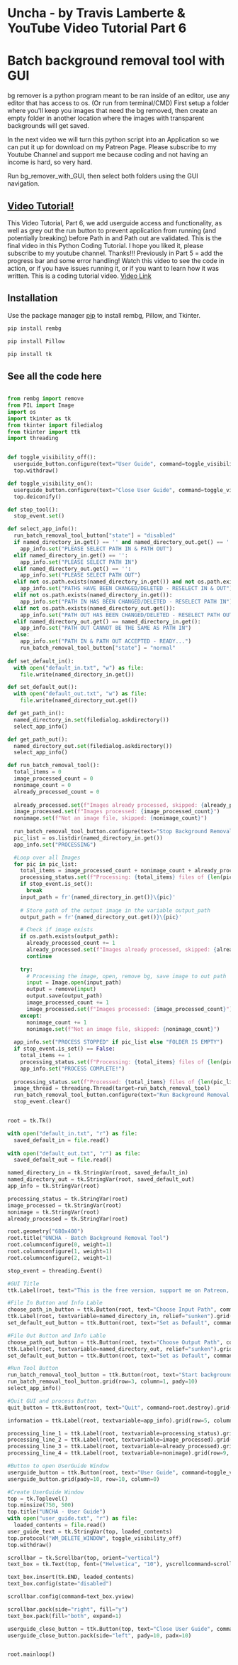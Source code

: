# Uncha - by Travis Lamberte & YouTube Video Tutorial Part 6

# Batch background removal tool with GUI

bg remover is a python program meant to be ran inside of an editor, use any editor that has access to os. (Or run from terminal/CMD) First setup a folder where you'll keep you images that need the bg removed, then create an empty folder in another location where the images with transparent backgrounds will get saved.

In the next video we will turn this python script into an Application so we can put it up for download on my Patreon Page. Please subscribe to my Youtube Channel and support me because coding and not having an income is hard, so very hard.

Run bg_remover_with_GUI, then select both folders using the GUI navigation.

## [Video Tutorial!](https://youtu.be/bzIbVodszLU)
This Video Tutorial, Part 6, we add userguide access and functionality, as well as grey out the run button to prevent application from running (and potentially breaking) before Path in and Path out are validated. This is the final video in this Python Coding Tutorial. I hope you liked it, please subscribe to my youtube channel. Thanks!!!
Previously in Part 5 = add the progress bar and some error handling! Watch this video to see the code in action, or if you have issues running it, or if you want to learn how it was written. This is a coding tutorial video. [Video Link](https://youtu.be/bzIbVodszLU)

## Installation

Use the package manager [pip](https://pip.pypa.io/en/stable/) to install rembg, Pillow, and Tkinter.

```bash
pip install rembg
```

```bash
pip install Pillow
```

```bash
pip install tk
```


## See all the code here
```python

from rembg import remove
from PIL import Image
import os
import tkinter as tk
from tkinter import filedialog
from tkinter import ttk
import threading 


def toggle_visibility_off():
  userguide_button.configure(text="User Guide", command=toggle_visibility_on)
  top.withdraw()

def toggle_visibility_on():
  userguide_button.configure(text="Close User Guide", command=toggle_visibility_off)
  top.deiconify()

def stop_tool():
  stop_event.set()

def select_app_info():
  run_batch_removal_tool_button["state"] = "disabled"
  if named_directory_in.get() == '' and named_directory_out.get() == '':
    app_info.set("PLEASE SELECT PATH IN & PATH OUT")
  elif named_directory_in.get() == '':
    app_info.set("PLEASE SELECT PATH IN")
  elif named_directory_out.get() == '':
    app_info.set("PLEASE SELECT PATH OUT")
  elif not os.path.exists(named_directory_in.get()) and not os.path.exists(named_directory_out.get()):
    app_info.set("PATHS HAVE BEEN CHANGED/DELETED - RESELECT IN & OUT")
  elif not os.path.exists(named_directory_in.get()):
    app_info.set("PATH IN HAS BEEN CHANGED/DELETED - RESELECT PATH IN")
  elif not os.path.exists(named_directory_out.get()):
    app_info.set("PATH OUT HAS BEEN CHANGED/DELETED - RESELECT PATH OUT")
  elif named_directory_out.get() == named_directory_in.get():
    app_info.set("PATH OUT CANNOT BE THE SAME AS PATH IN")
  else:
    app_info.set("PATH IN & PATH OUT ACCEPTED - READY...")
    run_batch_removal_tool_button["state"] = "normal"
    
def set_default_in():
  with open("default_in.txt", "w") as file:
    file.write(named_directory_in.get())

def set_default_out():
  with open("default_out.txt", "w") as file:
    file.write(named_directory_out.get())

def get_path_in():
  named_directory_in.set(filedialog.askdirectory())
  select_app_info()

def get_path_out():
  named_directory_out.set(filedialog.askdirectory())
  select_app_info()

def run_batch_removal_tool():
  total_items = 0
  image_processed_count = 0
  nonimage_count = 0
  already_processed_count = 0
  
  already_processed.set(f"Images already processed, skipped: {already_processed_count}")
  image_processed.set(f"Images processed: {image_processed_count}")
  nonimage.set(f"Not an image file, skipped: {nonimage_count}")
  
  run_batch_removal_tool_button.configure(text="Stop Background Removal Tool", command=stop_tool)
  pic_list = os.listdir(named_directory_in.get())
  app_info.set("PROCESSING")

  #Loop over all Images
  for pic in pic_list:
    total_items = image_processed_count + nonimage_count + already_processed_count
    processing_status.set(f"Processing: {total_items} files of {len(pic_list)} total files in folder")
    if stop_event.is_set():
      break
    input_path = fr'{named_directory_in.get()}\{pic}'
    
    # Store path of the output image in the variable output_path
    output_path = fr'{named_directory_out.get()}\{pic}'

    # Check if image exists
    if os.path.exists(output_path):
      already_processed_count += 1
      already_processed.set(f"Images already processed, skipped: {already_processed_count}")
      continue
    
    try:
      # Processing the image, open, remove bg, save image to out path
      input = Image.open(input_path)
      output = remove(input)
      output.save(output_path)
      image_processed_count += 1
      image_processed.set(f"Images processed: {image_processed_count}")
    except:
      nonimage_count += 1
      nonimage.set(f"Not an image file, skipped: {nonimage_count}")
      
  app_info.set("PROCESS STOPPED" if pic_list else "FOLDER IS EMPTY")
  if stop_event.is_set() == False:
    total_items += 1
    processing_status.set(f"Processing: {total_items} files of {len(pic_list)} total files in folder")
    app_info.set("PROCESS COMPLETE!")
    
  processing_status.set(f"Processed: {total_items} files of {len(pic_list)} total files in folder")
  image_thread = threading.Thread(target=run_batch_removal_tool) 
  run_batch_removal_tool_button.configure(text="Run Background Removal Tool", command=image_thread.start) 
  stop_event.clear()


root = tk.Tk()

with open("default_in.txt", "r") as file:
  saved_default_in = file.read()
    
with open("default_out.txt", "r") as file:
  saved_default_out = file.read()

named_directory_in = tk.StringVar(root, saved_default_in)
named_directory_out = tk.StringVar(root, saved_default_out)
app_info = tk.StringVar(root)

processing_status = tk.StringVar(root)
image_processed = tk.StringVar(root)
nonimage = tk.StringVar(root)
already_processed = tk.StringVar(root)

root.geometry("680x400")
root.title("UNCHA - Batch Background Removal Tool")
root.columnconfigure(0, weight=1)
root.columnconfigure(1, weight=1)
root.columnconfigure(2, weight=1)

stop_event = threading.Event()

#GUI Title
ttk.Label(root, text="This is the free version, support me on Patreon, please.", padding=(30, 30)).grid(row=0, column=1)

#File In Button and Info Lable
choose_path_in_button = ttk.Button(root, text="Choose Input Path", command=get_path_in).grid(row=1, column=0, sticky="EW")
ttk.Label(root, textvariable=named_directory_in, relief="sunken").grid(row=1, column=1, sticky="EW")
set_default_out_button = ttk.Button(root, text="Set as Default", command=set_default_in).grid(row=1, column=2)

#File Out Button and Info Lable
choose_path_out_button = ttk.Button(root, text="Choose Output Path", command=get_path_out).grid(row=2, column=0, sticky="EW")
ttk.Label(root, textvariable=named_directory_out, relief="sunken").grid(row=2, column=1, sticky="EW")
set_default_out_button = ttk.Button(root, text="Set as Default", command=set_default_out).grid(row=2, column=2)

#Run Tool Button
run_batch_removal_tool_button = ttk.Button(root, text="Start background Removal Tool", command=threading.Thread(target=run_batch_removal_tool).start)
run_batch_removal_tool_button.grid(row=3, column=1, pady=10)
select_app_info()

#Quit GUI and process Button
quit_button = ttk.Button(root, text="Quit", command=root.destroy).grid(row=4, column=1)

information = ttk.Label(root, textvariable=app_info).grid(row=5, column=1, pady=10)

processing_line_1 = ttk.Label(root, textvariable=processing_status).grid(pady=6, row=6, column=1)
processing_line_2 = ttk.Label(root, textvariable=image_processed).grid(row=7, column=1)
processing_line_3 = ttk.Label(root, textvariable=already_processed).grid(row=8, column=1)
processing_line_4 = ttk.Label(root, textvariable=nonimage).grid(row=9, column=1)

#Button to open UserGuide Window
userguide_button = ttk.Button(root, text="User Guide", command=toggle_visibility_on)
userguide_button.grid(pady=10, row=10, column=0)

#Create UserGuide Window
top = tk.Toplevel()
top.minsize(750, 500)
top.title("UNCHA - User Guide")
with open("user_guide.txt", "r") as file:
  loaded_contents = file.read()
user_guide_text = tk.StringVar(top, loaded_contents)
top.protocol("WM_DELETE_WINDOW", toggle_visibility_off)
top.withdraw()

scrollbar = tk.Scrollbar(top, orient="vertical")
text_box = tk.Text(top, font=("Helvetica", "10"), yscrollcommand=scrollbar.set)

text_box.insert(tk.END, loaded_contents)
text_box.config(state="disabled")

scrollbar.config(command=text_box.yview)

scrollbar.pack(side="right", fill="y")
text_box.pack(fill="both", expand=1)

userguide_close_button = ttk.Button(top, text="Close User Guide", command=toggle_visibility_off)
userguide_close_button.pack(side="left", pady=10, padx=10)


root.mainloop()

```